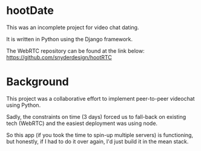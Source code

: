 # hootDate
This was an incomplete project for video chat dating.

It is written in Python using the Django framework.

The WebRTC repository can be found at the link below:
https://github.com/snyderdesign/hootRTC

# Background
This project was a collaborative effort to implement peer-to-peer videochat using Python.

Sadly, the constraints on time (3 days) forced us to fall-back on existing tech (WebRTC) and the easiest deployment was using node.

So this app (if you took the time to spin-up multiple servers) is functioning, but honestly, if I had to do it over again, I'd just build it in the mean stack.
